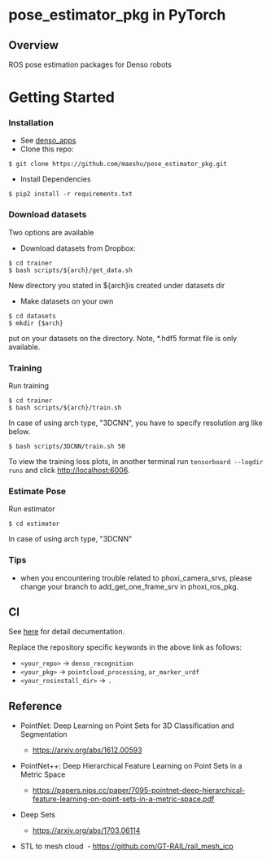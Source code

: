 # pose_estimator_pkg in PyTorch

## Overview
ROS pose estimation packages for Denso robots


# Getting Started

### Installation
- See [denso_apps](https://github.com/Nishida-Lab/denso_apps)
- Clone this repo:
 ```
 $ git clone https://github.com/maeshu/pose_estimator_pkg.git
 ```
- Install Dependencies
 ```
 $ pip2 install -r requirements.txt
 ```

### Download datasets
Two options are available 

- Download datasets from Dropbox: 
 ```
 $ cd trainer
 $ bash scripts/${arch}/get_data.sh
 ```
 
 New directory you stated in ${arch}is created under datasets dir


- Make datasets on your own 
```
$ cd datasets
$ mkdir {$arch}
```

put on your datasets on the directory.
Note, *.hdf5 format file is only available.

### Training
Run training
 ```
 $ cd trainer
 $ bash scripts/${arch}/train.sh
 ```
 In case of using arch type, "3DCNN", you have to specify resolution arg like below.
  ```
 $ bash scripts/3DCNN/train.sh 50
 ```
 
To view the training loss plots, in another terminal run ```tensorboard --logdir runs``` and click [http://localhost:6006](http://localhost:6006).

### Estimate Pose
Run estimator
 ```
 $ cd estimator
 ```
 In case of using arch type, "3DCNN"


### Tips 

- when you encountering trouble related to phoxi_camera_srvs, please change your branch to add_get_one_frame_srv in phoxi_ros_pkg.

## CI
See [here](https://github.com/Nishida-Lab/denso_docs/tree/master/ci) for detail decumentation.

Replace the repository specific keywords in the above link as follows:
- `<your_repo>` -> `denso_recognition`
- `<your_pkg>` -> `pointcloud_processing`, `ar_marker_urdf`
- `<your_rosinstall_dir>` -> `.`

## Reference
- PointNet: Deep Learning on Point Sets for 3D Classification and Segmentation
  - https://arxiv.org/abs/1612.00593
  
- PointNet++: Deep Hierarchical Feature Learning on Point Sets in a Metric Space
  - https://papers.nips.cc/paper/7095-pointnet-deep-hierarchical-feature-learning-on-point-sets-in-a-metric-space.pdf
  
- Deep Sets
  - https://arxiv.org/abs/1703.06114

- STL to mesh cloud
  - https://github.com/GT-RAIL/rail_mesh_icp
